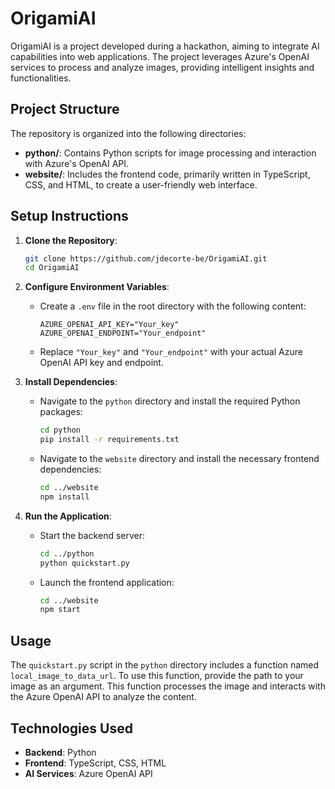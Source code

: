 # OrigamiAI
OrigamiAI is a project developed during a hackathon, aiming to integrate AI capabilities into web applications. The project leverages Azure's OpenAI services to process and analyze images, providing intelligent insights and functionalities.

## Project Structure

The repository is organized into the following directories:

- **python/**: Contains Python scripts for image processing and interaction with Azure's OpenAI API.
- **website/**: Includes the frontend code, primarily written in TypeScript, CSS, and HTML, to create a user-friendly web interface.

## Setup Instructions

1. **Clone the Repository**:
   ```bash
   git clone https://github.com/jdecorte-be/OrigamiAI.git
   cd OrigamiAI
   ```

2. **Configure Environment Variables**:
   - Create a `.env` file in the root directory with the following content:
     ```
     AZURE_OPENAI_API_KEY="Your_key"
     AZURE_OPENAI_ENDPOINT="Your_endpoint"
     ```
   - Replace `"Your_key"` and `"Your_endpoint"` with your actual Azure OpenAI API key and endpoint.

3. **Install Dependencies**:
   - Navigate to the `python` directory and install the required Python packages:
     ```bash
     cd python
     pip install -r requirements.txt
     ```
   - Navigate to the `website` directory and install the necessary frontend dependencies:
     ```bash
     cd ../website
     npm install
     ```

4. **Run the Application**:
   - Start the backend server:
     ```bash
     cd ../python
     python quickstart.py
     ```
   - Launch the frontend application:
     ```bash
     cd ../website
     npm start
     ```

## Usage

The `quickstart.py` script in the `python` directory includes a function named `local_image_to_data_url`. To use this function, provide the path to your image as an argument. This function processes the image and interacts with the Azure OpenAI API to analyze the content.

## Technologies Used

- **Backend**: Python
- **Frontend**: TypeScript, CSS, HTML
- **AI Services**: Azure OpenAI API

